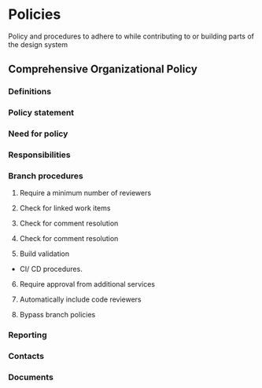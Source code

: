 # Policies
Policy and procedures to adhere to while contributing to or building parts of the design system


## Comprehensive Organizational Policy

### Definitions

### Policy statement

### Need for policy

### Responsibilities

### Branch procedures

1. Require a minimum number of reviewers

2. Check for linked work items

3. Check for comment resolution

4. Check for comment resolution

5. Build validation

- CI/ CD procedures.

6. Require approval from additional services

7. Automatically include code reviewers

8. Bypass branch policies

### Reporting

### Contacts

### Documents

